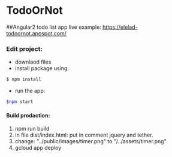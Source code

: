 # TodoOrNot 
##Angular2 todo list app 
live example: https://elelad-todoornot.appspot.com/

### Edit project: 
* downlaod files
* install package using:
```sh
$ npm install
```
* run the app:
```sh
$npm start
```




#### Build prodaction:
1. npm run build
2. in file dist/index.html: put in comment jquery and tether.
3. change: "../public/images/timer.png" to "/../assets/timer.png"
4. gcloud app deploy


